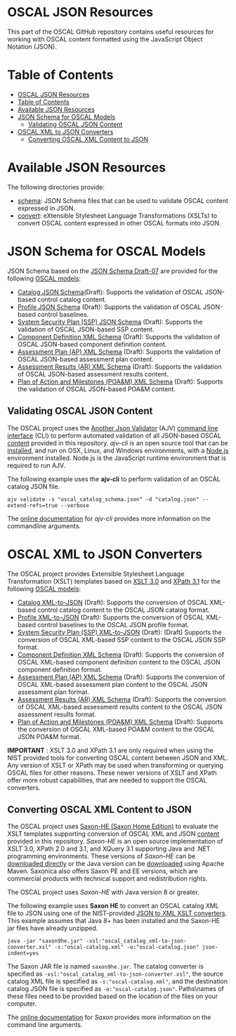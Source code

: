 # OSCAL JSON Resources

This part of the OSCAL GitHub repository contains useful resources for working with OSCAL content formatted using the JavaScript Object Notation (JSON).

# Table of Contents

<!-- TOC -->

- [OSCAL JSON Resources](#oscal-json-resources)
- [Table of Contents](#table-of-contents)
- [Available JSON Resources](#available-json-resources)
- [JSON Schema for OSCAL Models](#json-schema-for-oscal-models)
  - [Validating OSCAL JSON Content](#validating-oscal-json-content)
- [OSCAL XML to JSON Converters](#oscal-xml-to-json-converters)
  - [Converting OSCAL XML Content to JSON](#converting-oscal-xml-content-to-json)

<!-- /TOC -->

# Available JSON Resources

The following directories provide:

- [schema](schema): JSON Schema files that can be used to validate OSCAL content expressed in JSON.
- [convert](convert): eXtensible Stylesheet Language Transformations (XSLTs) to convert OSCAL content expressed in other OSCAL formats into JSON.

# JSON Schema for OSCAL Models

JSON Schema based on the [JSON Schema Draft-07](https://json-schema.org/specification-links.html#draft-7) are provided for the following [OSCAL models](https://pages.nist.gov/OSCAL/documentation/schema/):

- [Catalog JSON Schema](schema/oscal_catalog_schema.json)(Draft): Supports the validation of OSCAL JSON-based control catalog content.
- [Profile JSON Schema](schema/oscal_profile_schema.json) (Draft): Supports the validation of OSCAL JSON-based control baselines.
- [System Security Plan (SSP) JSON Schema](schema/oscal_ssp_schema.json) (Draft): Supports the validation of OSCAL JSON-based SSP content.
- [Component Definition XML Schema](schema/oscal_component_schema.json) (Draft): Supports the validation of OSCAL JSON-based component definition content.
- [Assessment Plan (AP) XML Schema](schema/oscal_assessment-plan_schema.json) (Draft): Supports the validation of OSCAL JSON-based assessment plan content.
- [Assessment Results (AR) XML Schema](schema/oscal_assessment-results_schema.json) (Draft):  Supports the validation of OSCAL JSON-based assessment results content.
- [Plan of Action and Milestones (POA&M) XML Schema](schema/oscal_poam_schema.json) (Draft): Supports the validation of OSCAL JSON-based POA&M content.

## Validating OSCAL JSON Content

The OSCAL project uses the [Another Json Validator](https://ajv.js.org/) (AJV) [command line interface](https://github.com/jessedc/ajv-cli) (CLI) to perform automated validation of all JSON-based OSCAL [content](../content) provided in this repository. *ajv-cli* is an open source tool that can be [installed](https://github.com/jessedc/ajv-cli#installation), and run on OSX, Linux, and Windows environments, with a [Node.js](https://nodejs.org/en/download/current/) environment installed. Node.js is the JavaScript runtime environment that is required to run AJV.

The following example uses the **ajv-cli** to perform validation of an OSCAL catalog JSON file.

```
ajv validate -s "oscal_catalog_schema.json" -d "catalog.json" --extend-refs=true --verbose
```

The [online documentation](https://github.com/jessedc/ajv-cli) for *ajv-cli* provides more information on the commandline arguments.

# OSCAL XML to JSON Converters

The OSCAL project provides Extensible Stylesheet Language Transformation (XSLT) templates based on [XSLT 3.0](https://www.w3.org/TR/xslt-30/) and [XPath 3.1](https://www.w3.org/TR/xpath-31/) for the following [OSCAL models](https://pages.nist.gov/OSCAL/documentation/schema/):

- [Catalog XML-to-JSON](convert/oscal_catalog_xml-to-json-converter.xsl) (Draft): Supports the conversion of OSCAL XML-based control catalog content to the OSCAL JSON catalog format.
- [Profile XML-to-JSON](convert/oscal_profile_xml-to-json-converter.xsl) (Draft): Supports the conversion of OSCAL XML-based control baselines to the OSCAL JSON profile format.
- [System Security Plan (SSP) XML-to-JSON](convert/oscal_ssp_xml-to-json-converter.xsl) (Draft): (Draft) Supports the conversion of OSCAL XML-based SSP content to the OSCAL JSON SSP format.
- [Component Definition XML Schema](convert/oscal_component_xml-to-json-converter.xsl) (Draft): Supports the conversion of OSCAL XML-based component definition content to the OSCAL JSON component definition format.
- [Assessment Plan (AP) XML Schema](convert/oscal_assessment-plan_xml-to-json-converter.xsl) (Draft): Supports the conversion of OSCAL XML-based assessment plan content to the OSCAL JSON assessment plan format.
- [Assessment Results (AR) XML Schema](convert/oscal_assessment-results_xml-to-json-converter.xsl) (Draft): Supports the conversion of OSCAL XML-based assessment results content to the OSCAL JSON assessment results format.
- [Plan of Action and Milestones (POA&M) XML Schema](convert/oscal_poam_xml-to-json-converter.xsl) (Draft): Supports the conversion of OSCAL XML-based POA&M content to the OSCAL JSON POA&M format.

**IMPORTANT** : XSLT 3.0 and XPath 3.1 are only required when using the NIST provided tools for converting OSCAL content between JSON and XML. Any version of XSLT or XPath may be used when transforming or querying OSCAL files for other reasons. These newer versions of XSLT and XPath offer more robust capabilities, that are needed to support the OSCAL converters.

## Converting OSCAL XML Content to JSON

The OSCAL project uses [Saxon-HE (Saxon Home Edition)](http://saxon.sourceforge.net/) to evaluate the XSLT templates supporting conversion of OSCAL XML and JSON [content](../content) provided in this repository. *Saxon-HE* is an open source implementation of XSLT 3.0, XPath 2.0 and 3.1, and XQuery 3.1 supporting Java and .NET programming environments. These versions of *Saxon-HE* can be [downloaded directly](http://saxon.sourceforge.net/#F9.9HE) or the Java version can be [downloaded](https://search.maven.org/artifact/net.sf.saxon/Saxon-HE) using Apache Maven. Saxonica also offers Saxon PE and EE versions, which are commercial products with technical support and redistribution rights.

The OSCAL project uses *Saxon-HE* with Java version 8 or greater.

The following example uses **Saxon HE** to convert an OSCAL catalog XML file to JSON using one of the NIST-provided [JSON to XML XSLT converters](convert). This example assumes that Java 8+ has been installed and the Saxon-HE jar files have already unzipped.

```
java -jar "saxon9he.jar" -xsl:"oscal_catalog_xml-to-json-converter.xsl" -s:"oscal-catalog.xml" -o:"oscal-catalog.json" json-indent=yes
```

The Saxon JAR file is named `saxon9he.jar`. The catalog converter is specified as `-xsl:"oscal_catalog_xml-to-json-converter.xsl"`, the source catalog XML file is specified as `-s:"oscal-catalog.xml"`, and the destination catalog JSON file is specified as `-o:"oscal-catalog.json"`. Paths\\names of these files need to be provided based on the location of the files on your computer.

The [online documentation](http://www.saxonica.com/documentation/#%21using-xsl/commandline) for *Saxon* provides more information on the command line arguments.
